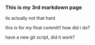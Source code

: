 ### This is my 3rd markdown page

 its actually not that hard

this is for my final commit!! how did i do?


have a new git script, did it work? 